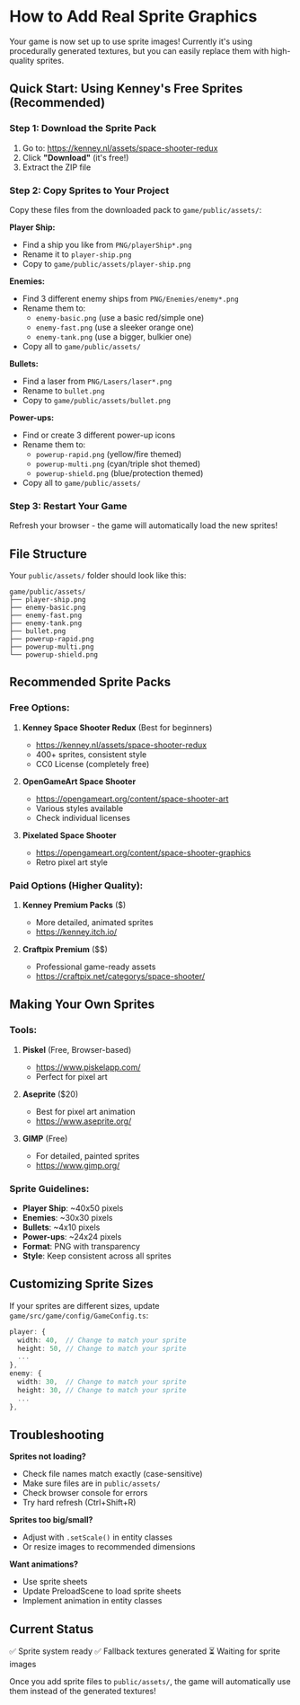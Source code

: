 # How to Add Real Sprite Graphics

Your game is now set up to use sprite images! Currently it's using procedurally generated textures, but you can easily replace them with high-quality sprites.

## Quick Start: Using Kenney's Free Sprites (Recommended)

### Step 1: Download the Sprite Pack

1. Go to: https://kenney.nl/assets/space-shooter-redux
2. Click **"Download"** (it's free!)
3. Extract the ZIP file

### Step 2: Copy Sprites to Your Project

Copy these files from the downloaded pack to `game/public/assets/`:

**Player Ship:**
- Find a ship you like from `PNG/playerShip*.png`
- Rename it to `player-ship.png`
- Copy to `game/public/assets/player-ship.png`

**Enemies:**
- Find 3 different enemy ships from `PNG/Enemies/enemy*.png`
- Rename them to:
  - `enemy-basic.png` (use a basic red/simple one)
  - `enemy-fast.png` (use a sleeker orange one)
  - `enemy-tank.png` (use a bigger, bulkier one)
- Copy all to `game/public/assets/`

**Bullets:**
- Find a laser from `PNG/Lasers/laser*.png`
- Rename to `bullet.png`
- Copy to `game/public/assets/bullet.png`

**Power-ups:**
- Find or create 3 different power-up icons
- Rename them to:
  - `powerup-rapid.png` (yellow/fire themed)
  - `powerup-multi.png` (cyan/triple shot themed)
  - `powerup-shield.png` (blue/protection themed)
- Copy all to `game/public/assets/`

### Step 3: Restart Your Game

Refresh your browser - the game will automatically load the new sprites!

## File Structure

Your `public/assets/` folder should look like this:

```
game/public/assets/
├── player-ship.png
├── enemy-basic.png
├── enemy-fast.png
├── enemy-tank.png
├── bullet.png
├── powerup-rapid.png
├── powerup-multi.png
└── powerup-shield.png
```

## Recommended Sprite Packs

### Free Options:

1. **Kenney Space Shooter Redux** (Best for beginners)
   - https://kenney.nl/assets/space-shooter-redux
   - 400+ sprites, consistent style
   - CC0 License (completely free)

2. **OpenGameArt Space Shooter**
   - https://opengameart.org/content/space-shooter-art
   - Various styles available
   - Check individual licenses

3. **Pixelated Space Shooter**
   - https://opengameart.org/content/space-shooter-graphics
   - Retro pixel art style

### Paid Options (Higher Quality):

1. **Kenney Premium Packs** ($)
   - More detailed, animated sprites
   - https://kenney.itch.io/

2. **Craftpix Premium** ($$)
   - Professional game-ready assets
   - https://craftpix.net/categorys/space-shooter/

## Making Your Own Sprites

### Tools:

1. **Piskel** (Free, Browser-based)
   - https://www.piskelapp.com/
   - Perfect for pixel art

2. **Aseprite** ($20)
   - Best for pixel art animation
   - https://www.aseprite.org/

3. **GIMP** (Free)
   - For detailed, painted sprites
   - https://www.gimp.org/

### Sprite Guidelines:

- **Player Ship**: ~40x50 pixels
- **Enemies**: ~30x30 pixels
- **Bullets**: ~4x10 pixels
- **Power-ups**: ~24x24 pixels
- **Format**: PNG with transparency
- **Style**: Keep consistent across all sprites

## Customizing Sprite Sizes

If your sprites are different sizes, update `game/src/game/config/GameConfig.ts`:

```typescript
player: {
  width: 40,  // Change to match your sprite
  height: 50, // Change to match your sprite
  ...
},
enemy: {
  width: 30,  // Change to match your sprite
  height: 30, // Change to match your sprite
  ...
},
```

## Troubleshooting

**Sprites not loading?**
- Check file names match exactly (case-sensitive)
- Make sure files are in `public/assets/`
- Check browser console for errors
- Try hard refresh (Ctrl+Shift+R)

**Sprites too big/small?**
- Adjust with `.setScale()` in entity classes
- Or resize images to recommended dimensions

**Want animations?**
- Use sprite sheets
- Update PreloadScene to load sprite sheets
- Implement animation in entity classes

## Current Status

✅ Sprite system ready
✅ Fallback textures generated
⏳ Waiting for sprite images

Once you add sprite files to `public/assets/`, the game will automatically use them instead of the generated textures!


